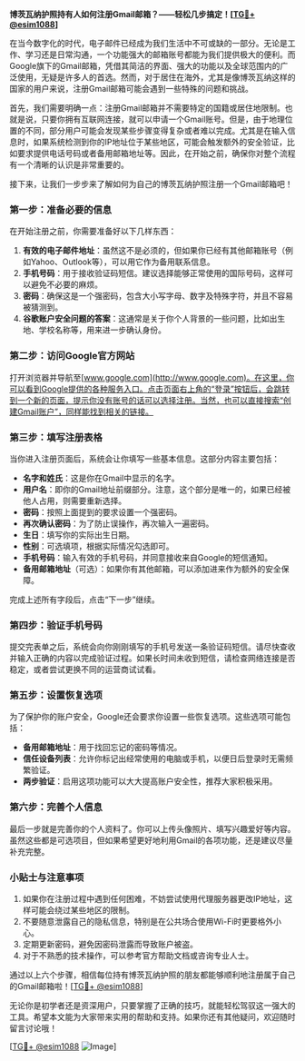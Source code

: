 **博茨瓦纳护照持有人如何注册Gmail邮箱？——轻松几步搞定！[[TG💪+ @esim1088](https://t.me/s/esim1088)]**

在当今数字化的时代，电子邮件已经成为我们生活中不可或缺的一部分。无论是工作、学习还是日常沟通，一个功能强大的邮箱账号都能为我们提供极大的便利。而Google旗下的Gmail邮箱，凭借其简洁的界面、强大的功能以及全球范围内的广泛使用，无疑是许多人的首选。然而，对于居住在海外，尤其是像博茨瓦纳这样的国家的用户来说，注册Gmail邮箱可能会遇到一些特殊的问题和挑战。

首先，我们需要明确一点：注册Gmail邮箱并不需要特定的国籍或居住地限制。也就是说，只要你拥有互联网连接，就可以申请一个Gmail账号。但是，由于地理位置的不同，部分用户可能会发现某些步骤变得复杂或者难以完成。尤其是在输入信息时，如果系统检测到你的IP地址位于某些地区，可能会触发额外的安全验证，比如要求提供电话号码或者备用邮箱地址等。因此，在开始之前，确保你对整个流程有一个清晰的认识是非常重要的。

接下来，让我们一步步来了解如何为自己的博茨瓦纳护照注册一个Gmail邮箱吧！

### 第一步：准备必要的信息

在开始注册之前，你需要准备好以下几样东西：

1. **有效的电子邮件地址**：虽然这不是必须的，但如果你已经有其他邮箱账号（例如Yahoo、Outlook等），可以用它作为备用联系信息。
2. **手机号码**：用于接收验证码短信。建议选择能够正常使用的国际号码，这样可以避免不必要的麻烦。
3. **密码**：确保这是一个强密码，包含大小写字母、数字及特殊字符，并且不容易被猜测到。
4. **谷歌账户安全问题的答案**：这通常是关于你个人背景的一些问题，比如出生地、学校名称等，用来进一步确认身份。

### 第二步：访问Google官方网站

打开浏览器并导航至[www.google.com](http://www.google.com)。在这里，你可以看到Google提供的各种服务入口。点击页面右上角的“登录”按钮后，会跳转到一个新的页面，提示你没有账号的话可以选择注册。当然，也可以直接搜索“创建Gmail账户”，同样能找到相关的链接。

### 第三步：填写注册表格

当你进入注册页面后，系统会让你填写一些基本信息。这部分内容主要包括：

- **名字和姓氏**：这是你在Gmail中显示的名字。
- **用户名**：即你的Gmail地址前缀部分。注意，这个部分是唯一的，如果已经被他人占用，则需要重新选择。
- **密码**：按照上面提到的要求设置一个强密码。
- **再次确认密码**：为了防止误操作，再次输入一遍密码。
- **生日**：填写你的实际出生日期。
- **性别**：可选填项，根据实际情况勾选即可。
- **手机号码**：输入有效的手机号码，并同意接收来自Google的短信通知。
- **备用邮箱地址**（可选）：如果你有其他邮箱，可以添加进来作为额外的安全保障。

完成上述所有字段后，点击“下一步”继续。

### 第四步：验证手机号码

提交完表单之后，系统会向你刚刚填写的手机号发送一条验证码短信。请尽快查收并输入正确的内容以完成验证过程。如果长时间未收到短信，请检查网络连接是否稳定，或者尝试更换不同的运营商试试看。

### 第五步：设置恢复选项

为了保护你的账户安全，Google还会要求你设置一些恢复选项。这些选项可能包括：

- **备用邮箱地址**：用于找回忘记的密码等情况。
- **信任设备列表**：允许你标记出经常使用的电脑或手机，以便日后登录时无需频繁验证。
- **两步验证**：启用这项功能可以大大提高账户安全性，推荐大家积极采用。

### 第六步：完善个人信息

最后一步就是完善你的个人资料了。你可以上传头像照片、填写兴趣爱好等内容。虽然这些都是可选项目，但如果希望更好地利用Gmail的各项功能，还是建议尽量补充完整。

### 小贴士与注意事项

1. 如果你在注册过程中遇到任何困难，不妨尝试使用代理服务器更改IP地址，这样可能会绕过某些地区的限制。
2. 不要随意泄露自己的隐私信息，特别是在公共场合使用Wi-Fi时更要格外小心。
3. 定期更新密码，避免因密码泄露而导致账户被盗。
4. 对于不熟悉的技术操作，可以参考官方帮助文档或咨询专业人士。

通过以上六个步骤，相信每位持有博茨瓦纳护照的朋友都能够顺利地注册属于自己的Gmail邮箱啦！[[TG💪+ @esim1088](https://t.me/s/esim1088)]

无论你是初学者还是资深用户，只要掌握了正确的技巧，就能轻松驾驭这一强大的工具。希望本文能为大家带来实用的帮助和支持。如果你还有其他疑问，欢迎随时留言讨论哦！

[[TG💪+ @esim1088](https://t.me/s/esim1088) ![Image](https://i.postimg.cc/4NQfJmqS/Snipaste-2025-05-13-00-14-12.png)]